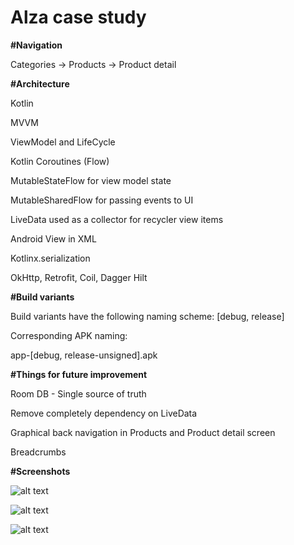 # Alza case study

**#Navigation**

Categories -> Products -> Product detail

**#Architecture**

Kotlin

MVVM

ViewModel and LifeCycle

Kotlin Coroutines (Flow)

MutableStateFlow for view model state

MutableSharedFlow for passing events to UI

LiveData used as a collector for recycler view items

Android View in XML

Kotlinx.serialization

OkHttp, Retrofit, Coil, Dagger Hilt

**#Build variants**

Build variants have the following naming scheme:
[debug, release]

Corresponding APK naming:

app-[debug, release-unsigned].apk

**#Things for future improvement**

Room DB - Single source of truth

Remove completely dependency on LiveData

Graphical back navigation in Products and Product detail screen

Breadcrumbs

**#Screenshots**

![alt text](https://github.com/jirisereda/case-study-alza/blob/master/Screenshot_1645009424.png?raw=true)

![alt text](https://github.com/jirisereda/case-study-alza/blob/master/Screenshot_1645009419.png?raw=true)

![alt text](https://github.com/jirisereda/case-study-alza/blob/master/Screenshot_1645009412.png?raw=true)